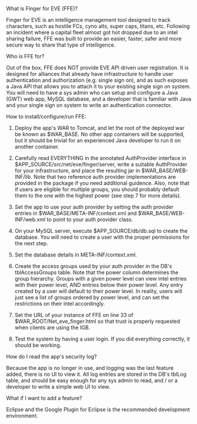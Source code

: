 What is Finger for EVE (FFE)?

Finger for EVE is an intelligence management tool designed to track characters, such as hostile FCs, cyno alts, super caps, titans, etc. Following an incident where a capital fleet almost got hot dropped due to an intel sharing failure, FFE was built to provide an easier, faster, safer and more secure way to share that type of intelligence.

Who is FFE for?

Out of the box, FFE does NOT provide EVE API driven user registration. It is designed for alliances that already have infrastructure to handle user authentication and authorization (e.g. single sign on), and as such exposes a Java API that allows you to attach it to your existing single sign on system. You will need to have a sys admin who can setup and configure a Java (GWT) web app, MySQL database, and a developer that is familiar with Java and your single sign on system to write an authentication connector.

How to install/configure/run FFE:

1. Deploy the app's WAR to Tomcat, and let the root of the deployed war be known as $WAR_BASE. No other app containers will be supported, but it should be trivial for an experienced Java developer to run it on another container.

2. Carefully read EVERYTHING in the annotated AuthProvider interface in $APP_SOURCE/src/net/eve/finger/server, write a suitable AuthProvider for your infrastructure, and place the resulting jar in $WAR_BASE/WEB-INF/lib. Note that two reference auth provider implementations are provided in the package if you need additional guidence. Also, note that if users are eligible for multiple groups, you should probably default them to the one with the highest power (see step 7 for more details).

4. Set the app to use your auth provider by setting the auth provider entries in $WAR_BASE/META-INF/context.xml and $WAR_BASE/WEB-INF/web.xml to point to your auth provider class.

5. On your MySQL server, execute $APP_SOURCE/db/db.sql to create the database. You will need to create a user with the proper permissions for the next step.

6. Set the database details in META-INF/context.xml.

7. Create the access groups used by your auth provider in the DB's tblAccessGroups table. Note that the power column determines the group hierarchy. Groups with a given power level can view intel entries with their power level, AND entries below their power level. Any entry created by a user will default to their power level. In reality, users will just see a list of groups ordered by power level, and can set the restrictions on their intel accordingly.

8. Set the URL of your instance of FFE on line 33 of $WAR_ROOT/Net_eve_finger.html so that trust is properly requested when clients are using the IGB.

9. Test the system by having a user login. If you did everything correctly, it should be working.

How do I read the app's security log?

Because the app is no longer in use, and logging was the last feature added, there is no UI to view it. All log entries are stored in the DB's tblLog table, and should be easy enough for any sys admin to read, and / or a developer to write a simple web UI to view.

What if I want to add a feature?

Eclipse and the Google Plugin for Eclipse is the recommended development environment.